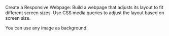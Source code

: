 Create a Responsive Webpage: Build a webpage that adjusts its layout to fit different screen sizes. Use CSS media queries to adjust the layout based on screen size.

You can use any image as background.
